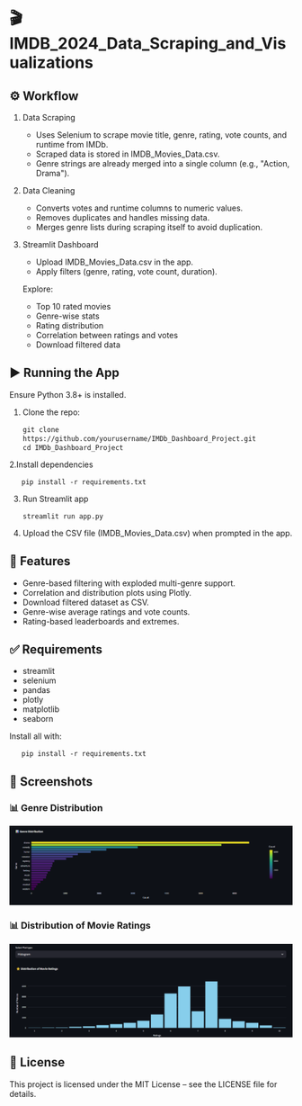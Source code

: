 # 🎬 IMDB_2024_Data_Scraping_and_Visualizations

## ⚙️ Workflow
1. Data Scraping

    - Uses Selenium to scrape movie title, genre, rating, vote counts, and runtime from IMDb.
    - Scraped data is stored in IMDB_Movies_Data.csv.
    - Genre strings are already merged into a single column (e.g., "Action, Drama").

2. Data Cleaning

    - Converts votes and runtime columns to numeric values.
    - Removes duplicates and handles missing data.
    - Merges genre lists during scraping itself to avoid duplication.

3. Streamlit Dashboard

    - Upload IMDB_Movies_Data.csv in the app.
    - Apply filters (genre, rating, vote count, duration).

    Explore:

      - Top 10 rated movies
      - Genre-wise stats
      - Rating distribution
      - Correlation between ratings and votes
      - Download filtered data

## ▶️ Running the App

Ensure Python 3.8+ is installed.

1. Clone the repo:

       git clone https://github.com/yourusername/IMDb_Dashboard_Project.git
       cd IMDb_Dashboard_Project

2.Install dependencies

       pip install -r requirements.txt

3. Run Streamlit app

       streamlit run app.py

4. Upload the CSV file (IMDB_Movies_Data.csv) when prompted in the app.

## 🧩 Features

   - Genre-based filtering with exploded multi-genre support.
   - Correlation and distribution plots using Plotly.
   - Download filtered dataset as CSV.
   - Genre-wise average ratings and vote counts.
   - Rating-based leaderboards and extremes.

## ✅ Requirements

   - streamlit
   - selenium
   - pandas
   - plotly
   - matplotlib
   - seaborn

Install all with:

       pip install -r requirements.txt

## 📸 Screenshots

### 📊 Genre Distribution

<img src="screenshots/barchart.png" width="800"/>

### 📊 Distribution of Movie Ratings

<img src="screenshots/histogram.png" width="800"/>

## 📃 License

   This project is licensed under the MIT License – see the LICENSE file for details.

